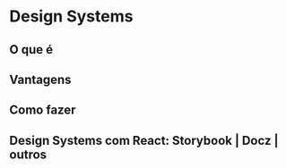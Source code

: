 # Design Systems

## O que é

## Vantagens

## Como fazer

## Design Systems com React: Storybook | Docz | outros